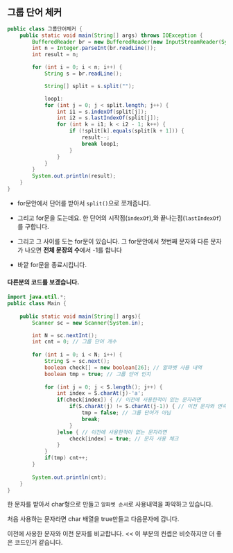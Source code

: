 ## 그룹 단어 체커

```java
public class 그룹단어체커 {
    public static void main(String[] args) throws IOException {
        BufferedReader br = new BufferedReader(new InputStreamReader(System.in));
        int n = Integer.parseInt(br.readLine());
        int result = n;

        for (int i = 0; i < n; i++) {
            String s = br.readLine();

            String[] split = s.split("");

            loop1:
            for (int j = 0; j < split.length; j++) {
                int i1 = s.indexOf(split[j]);
                int i2 = s.lastIndexOf(split[j]);
                for (int k = i1; k < i2 - 1; k++) {
                    if (!split[k].equals(split[k + 1])) {
                        result--;
                        break loop1;
                    }
                }
            }
        }
        System.out.println(result);
    }
}
```

- for문안에서 단어를 받아서 `split()`으로 쪼개줍니다.

- 그리고 for문을 도는데요. 한 단어의 시작점(`indexOf`),와 끝나는점(`lastIndexOf`)를 구합니다. 

- 그리고 그 사이를 도는 for문이 있습니다. 그 for문안에서 첫번째 문자와 다른 문자가 나오면 **전체 문장의 수**에서 -1를 합니다
- 바깥 for문을 종료시킵니다.





#### 다른분의 코드를 보겠습니다.

```java
import java.util.*;
public class Main {
	
	public static void main(String[] args){
		Scanner sc = new Scanner(System.in);

		int N = sc.nextInt();
		int cnt = 0; // 그룹 단어 개수
		
		for (int i = 0; i < N; i++) {
			String S = sc.next();
			boolean check[] = new boolean[26]; // 알파벳 사용 내역
			boolean tmp = true; // 그룹 단어 인지
			
			for (int j = 0; j < S.length(); j++) {
				int index = S.charAt(j)-'a';
				if(check[index]) { // 이전에 사용한적이 있는 문자라면
					if(S.charAt(j) != S.charAt(j-1)) { // 이전 문자와 연속되지 않는다면
						tmp = false; // 그룹 단어가 아님
						break;
					}
				}else { // 이전에 사용한적이 없는 문자라면
					check[index] = true; // 문자 사용 체크
				}
			}
			if(tmp) cnt++;
		}
		
		System.out.println(cnt);
	}
}
```

한 문자를 받아서 char형으로 만들고 `알파벳 순서`로 사용내역을 파악하고 있습니다.

처음 사용하는 문자라면 char 배열을 true만들고 다음문자에 갑니다.

이전에 사용한 문자와 이전 문자를 비교합니다. << 이 부분의 컨셉은 비슷하지만 더 좋은 코드인거 같습니다.